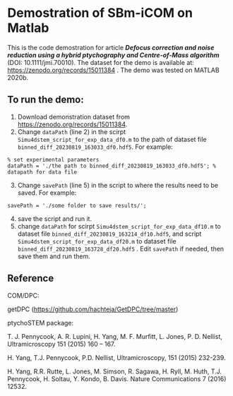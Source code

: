 # Demostration of SBm-iCOM on Matlab

This is the code demostration for article ___Defocus correction and noise reduction using a hybrid ptychography and Centre-of-Mass algorithm___ (DOI: 10.1111/jmi.70010). The dataset for the demo is available at: https://zenodo.org/records/15011384 . The demo was tested on MATLAB 2020b.

## To run the demo:

1. Download demonstration dataset from https://zenodo.org/records/15011384.
2. Change `dataPath` (line 2) in the scirpt `Simu4dstem_script_for_exp_data_df0.m` to the path of dataset file `binned_diff_20230819_163033_df0.hdf5`. For example:

  ```
  % set experimental parameters
  dataPath = './the path to binned_diff_20230819_163033_df0.hdf5'; % datapath for data file
  ```
3. Change `savePath` (line 5) in the script to where the results need to be saved. For example:

  ```
  savePath = './some folder to save results/';
  ```

4. save the script and run it.
5. change `dataPath` for scirpt `Simu4dstem_script_for_exp_data_df10.m` to dataset file `binned_diff_20230819_163214_df10.hdf5`, and script `Simu4dstem_script_for_exp_data_df20.m` to dataset file `binned_diff_20230819_163728_df20.hdf5` . Edit `savePath` if needed, then save them and run them.

## Reference

COM/DPC:

getDPC (https://github.com/hachteja/GetDPC/tree/master)

ptychoSTEM package:

T. J. Pennycook, A. R. Lupini, H. Yang, M. F. Murfitt, L. Jones, P. D. Nellist, Ultramicroscopy 151 (2015) 160 – 167.

H. Yang, T.J. Pennycook, P.D. Nellist, Ultramicroscopy, 151 (2015) 232-239.

H. Yang, R.R. Rutte, L. Jones, M. Simson, R. Sagawa, H. Ryll, M. Huth, T.J. Pennycook, H. Soltau, Y. Kondo, B. Davis. Nature Communications 7 (2016) 12532.
